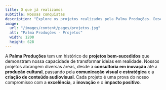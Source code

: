 ```yaml
---
title: O que já realizamos
subtitle: Nossas conquistas
description: "Explore os projetos realizados pela Palma Produções. Descubra como transformamos ideias em realidade e criamos impacto através do nosso trabalho."
image:
  url: "/images/content/pages/projetos.jpg"
  alt: "Palma Produções - Projetos"
  width: 1200
  height: 628
---
```


A **Palma Produções** tem um histórico de **projetos bem-sucedidos** que demonstram nossa capacidade de transformar ideias em realidade. Nossos projetos abrangem diversas áreas, desde a **consultoria em inovação** até a **produção cultural**, passando pela **comunicação visual e estratégica** e a **criação de conteúdo audiovisual**. Cada projeto é uma prova do nosso compromisso com a **excelência**, a **inovação** e o **impacto positivo**.
